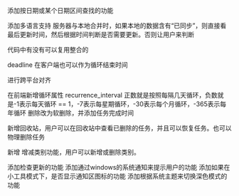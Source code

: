 添加按日期或某个日期区间查找的功能

添加多语言支持
服务器与本地合并时，如果本地的数据含有“已同步”，则直接看最后更新时间，然后根据时间判断是否需要更新。否则让用户来判断

代码中有没有可以复用整合的

deadline 在客户端也可以作为循环结束时间

进行跨平台对齐

在前端新增循环属性
recurrence_interval 正数就是按照每隔几天循环，负数就是-1表示每天循环 == 1，-7表示每星期循环，-30表示每个月循环，-365表示每年循环
删除改为软删除，并添加任务完成时间

新增回收站，用户可以在回收站中查看已删除的任务，并且可以恢复任务。也可以物理删除任务

新增 增减类别功能，用户可以新增或删除类别。

添加检查更新的功能
添加通过windows的系统通知来提示用户的功能
添加如果在小工具模式下，是否显示通知区图标的功能
添加根据系统主题来切换深色模式的功能










